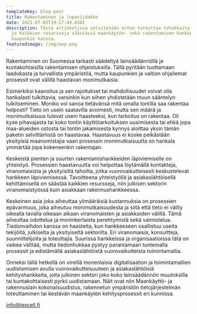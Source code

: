 ```yaml
---
templateKey: blog-post
title: Rakentaminen ja lupaviidakko
date: 2021-07-05T19:17:49.838Z
description: Tässä artikkelissa selvitetään miten toteuttaa tehokkaita, kestäviä
  ja kaikkien resursseja säästäviä maankäytön- sekä rakentamisen hankkeita
  kaupunkie kanssa.
featuredimage: /img/map.png
---
```

Rakentaminen on Suomessa tarkasti säädeltyä lainsäädännöllä ja kuntakohtaisilla rakentamisen ohjeistuksilla. Tällä pyritään tuottamaan laadukasta ja turvallista ympäristöä, mutta kaupunkien ja valtion ohjailemat prosessit ovat välillä haastavan monimutkaisia. 


Esimerkiksi kaavoitus ja sen rajoitukset tai mahdollisuudet voivat olla hankalasti tulkittavia, varsinkin kun siihen yhdistetään muun sääntelyn tulkitseminen. Moniko voi sanoa tietävänsä mitä omalla tontilla saa rakentaa helposti? Tieto on usein saatavilla avoimesti, mutta sen määrä ja monimutkaisuus tulevat usein haasteeksi, kun tarkoitus on rakentaa. Oli kyse pihavajasta tai koko tontin käyttötarkoituksen uusimisesta tai ehkä jopa maa-alueiden ostosta tai tontin jakamisesta kynnys aloittaa yksin tämän paketin selvittämistä on haastavaa. Haastavuus ei koske pelkästään yksityisiä maanomistajia vaan prosessin monimutkaisuutta on hankala ymmärtää jopa kokeneenkin rakentajan.


Keskeistä pienten ja suurten rakentamishankkeiden läpiviemiselle on yhteistyö. Prosessien haastavuutta voi helpottaa löytämällä kontakteja, viranomaisista ja yksityisiltä tahoilta, jotka vuorovaikutteisesti keskustelevat hankkeen läpiviemisessä. Tavoitteena yhteistyöllä ja asiakaslähtöisellä kehittämisellä on säästää kaikkien resursseja, niin julkisen sektorin viranomaistyössä kuin asiakkaan rakennushankkeessa.


Keskeinen asia joka aiheuttaa ylimääräisiä kustannuksia on prosessien epävarmuus, joka aiheutuu monimutkaisuudesta ja siitä että tieto ei välity oikealla tavalla oikeaan aikaan viranomaisten ja asiakkaiden välillä. Tämä aiheuttaa odottelua ja moninkertaista perehtymistä sekä valmistelua. Tiedonvaihdon kanssa on haasteita, kun hankkeeseen osallistuu useita tekijöitä, julkiselta ja yksityiseltä sektorilta. Eri viranomaisia, konsultteja, suunnittelijoita ja toteuttajia. Suurissa hankkeissa ja organisaatioissa tätä on vaikea välttää, mutta tiedonhukkaa pystyy parantamaan tuntemalla prosessit ja edistämällä asiakaslähtöistä vuorovaikutteista toimintamallia.


Onneksi tällä hetkellä on vireillä monenlaisia digitalisaation ja toimintamallien uudistamisen avulla vuorovaikutteisuuteen ja asiakaslähtöisiä kehityshankkeita, joita julkinen sektori joko koko lainsäädännön muutoksilla tai kuntakohtaisesti pyrkii uudistamaan. Näit ovat niin Maankäyttö- ja rakennuslain kokonaisuudistus, rakennetun ympäristön tietojärjestelmän toteuttaminen tai kestävän maankäytön kehitysprosessit eri kunnissa. 


info@lexcell.fi